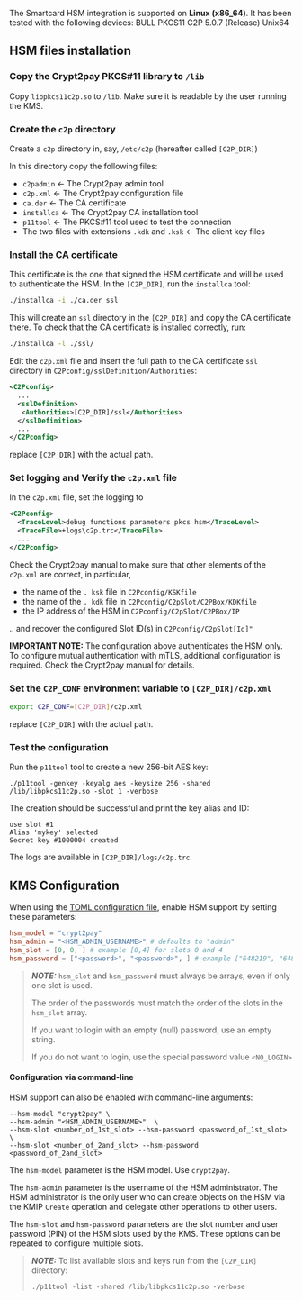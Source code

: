 
The Smartcard HSM integration is supported on **Linux (x86_64)**.
It has been tested with the following devices: BULL PKCS11 C2P 5.0.7 (Release) Unix64

## HSM files installation

### Copy the Crypt2pay PKCS#11 library to `/lib`

Copy `libpkcs11c2p.so` to `/lib`.
Make sure it is readable by the user running the KMS.

### Create the `c2p` directory

Create a `c2p` directory in, say, `/etc/c2p` (hereafter called `[C2P_DIR]`)

In this directory copy the following files:

- `c2padmin`   <- The Crypt2pay admin tool
- `c2p.xml`    <- The Crypt2pay configuration file
- `ca.der`     <- The CA certificate
- `installca`  <- The Crypt2pay CA installation tool
- `p11tool`    <- The PKCS#11 tool used to test the connection
- The two files with extensions `.kdk` and `.ksk` <- The client key files

### Install the CA certificate

This certificate is the one that signed the HSM certificate and will be used to authenticate the HSM.
In the `[C2P_DIR]`, run the `installca` tool:

```sh
./installca -i ./ca.der ssl
```

This will create an `ssl` directory in the `[C2P_DIR]` and copy the CA certificate there.
To check that the CA certificate is installed correctly, run:

```sh
./installca -l ./ssl/
```

Edit the `c2p.xml` file and insert the full path to the CA certificate `ssl` directory in `C2Pconfig/sslDefinition/Authorities`:

```xml
<C2Pconfig>
  ...
  <sslDefinition>
   <Authorities>[C2P_DIR]/ssl</Authorities>
  </sslDefinition>
  ...
</C2Pconfig>
```

replace `[C2P_DIR]` with the actual path.

### Set logging and Verify the `c2p.xml` file

In the `c2p.xml` file, set the logging to

```xml
<C2Pconfig>
  <TraceLevel>debug functions parameters pkcs hsm</TraceLevel>
  <TraceFile>+logs\c2p.trc</TraceFile>
  ...
</C2Pconfig>
```

Check the Crypt2pay manual to make sure that other elements of the `c2p.xml` are correct, in particular,

- the name of the `. ksk` file in `C2Pconfig/KSKfile`
- the name of the `. kdk` file in `C2Pconfig/C2pSlot/C2PBox/KDKfile`
- the IP address of the HSM in `C2Pconfig/C2pSlot/C2PBox/IP`

.. and recover the configured Slot ID(s) in `C2Pconfig/C2pSlot[Id]"`

**IMPORTANT NOTE:** The configuration above authenticates the HSM only.
To configure mutual authentication with mTLS, additional configuration is required.
Check the Crypt2pay manual for details.

### Set the `C2P_CONF` environment variable to `[C2P_DIR]/c2p.xml`

```sh
export C2P_CONF=[C2P_DIR]/c2p.xml
```

replace `[C2P_DIR]` with the actual path.

### Test the configuration

Run the `p11tool` tool to create a new 256-bit AES key:

```shell
./p11tool -genkey -keyalg aes -keysize 256 -shared /lib/libpkcs11c2p.so -slot 1 -verbose
```

The creation should be successful and print the key alias and ID:

```shell
use slot #1
Alias 'mykey' selected
Secret key #1000004 created
```

The logs are available in `[C2P_DIR]/logs/c2p.trc`.

## KMS Configuration

When using the [TOML configuration file](../server_configuration_file.md#toml-configuration-file), enable HSM support by setting these parameters:

```toml
hsm_model = "crypt2pay"
hsm_admin = "<HSM_ADMIN_USERNAME>" # defaults to "admin"
hsm_slot = [0, 0, ] # example [0,4] for slots 0 and 4
hsm_password = ["<password>", "<password>", ] # example ["648219", "648219"] for slots 0 and 4
```

> **_NOTE:_**  `hsm_slot` and `hsm_password` must always be arrays, even if only one slot is used.
>
> The order of the passwords must match the order of the slots in the `hsm_slot` array.
>
> If you want to login with an empty (null) password, use an empty string.
>
> If you do not want to login, use the special password value `<NO_LOGIN>`

#### Configuration via command-line

HSM support can also be enabled with command-line arguments:

```shell
--hsm-model "crypt2pay" \
--hsm-admin "<HSM_ADMIN_USERNAME>"  \
--hsm-slot <number_of_1st_slot> --hsm-password <password_of_1st_slot> \
--hsm-slot <number_of_2and_slot> --hsm-password <password_of_2and_slot>
```

The `hsm-model` parameter is the HSM model. Use `crypt2pay`.

The `hsm-admin` parameter is the username of the HSM administrator.
The HSM administrator is the only user who can create objects on the HSM via the KMIP `Create` operation
and delegate other operations to other users.

The `hsm-slot` and `hsm-password` parameters are the slot number and user password (PIN) of the HSM slots used by the KMS.
These options can be repeated to configure multiple slots.

> **_NOTE:_** To list available slots and keys run from the `[C2P_DIR]` directory:
>
> ```shell
> ./p11tool -list -shared /lib/libpkcs11c2p.so -verbose
> ```
